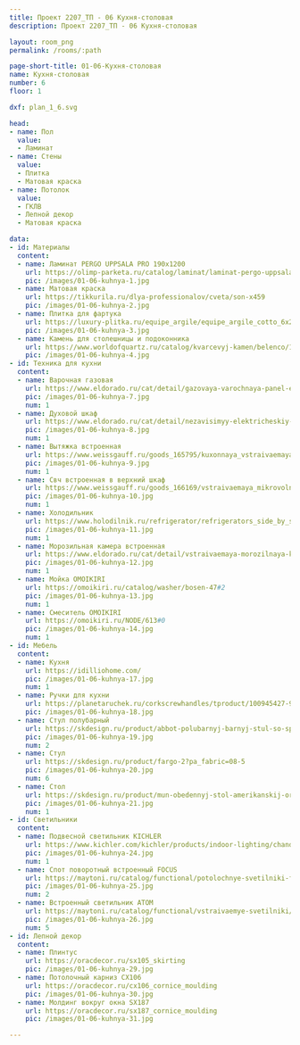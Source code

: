 ```yaml
---
title: Проект 2207_ТП - 06 Кухня-столовая
description: Проект 2207_ТП - 06 Кухня-столовая

layout: room_png
permalink: /rooms/:path

page-short-title: 01-06-Кухня-столовая
name: Кухня-столовая
number: 6
floor: 1

dxf: plan_1_6.svg

head:
- name: Пол
  value:
  - Ламинат
- name: Стены
  value:
  - Плитка
  - Матовая краска
- name: Потолок
  value:
  - ГКЛВ
  - Лепной декор
  - Матовая краска

data:
- id: Материалы
  content:
  - name: Ламинат PERGO UPPSALA PRO 190x1200
    url: https://olimp-parketa.ru/catalog/laminat/laminat-pergo-uppsala-pro-l1249-05243-dub-vekovoy-korichnevyy-1-596-m2/
    pic: /images/01-06-kuhnya-1.jpg
  - name: Матовая краска
    url: https://tikkurila.ru/dlya-professionalov/cveta/son-x459
    pic: /images/01-06-kuhnya-2.jpg
  - name: Плитка для фартука 
    url: https://luxury-plitka.ru/equipe_argile/equipe_argile_cotto_6x24_6-i199852.html
    pic: /images/01-06-kuhnya-3.jpg
  - name: Камень для столешницы и подоконника
    url: https://www.worldofquartz.ru/catalog/kvarcevyj-kamen/belenco/1123-perla/
    pic: /images/01-06-kuhnya-4.jpg
- id: Техника для кухни
  content:
  - name: Варочная газовая
    url: https://www.eldorado.ru/cat/detail/gazovaya-varochnaya-panel-electrolux-gme363lw/
    pic: /images/01-06-kuhnya-7.jpg
    num: 1
  - name: Духовой шкаф
    url: https://www.eldorado.ru/cat/detail/nezavisimyy-elektricheskiy-dukhovoy-shkaf-electrolux-intuit-600-oed3h50tw/
    pic: /images/01-06-kuhnya-8.jpg
    num: 1
  - name: Вытяжка встроенная
    url: https://www.weissgauff.ru/goods_165795/kuxonnaya_vstraivaemaya_vytyazhka_weissgauff_aura_850_wh.html
    pic: /images/01-06-kuhnya-9.jpg
    num: 1
  - name: Свч встроенная в верхний шкаф
    url: https://www.weissgauff.ru/goods_166169/vstraivaemaya_mikrovolnovaya_pech_weissgauff_bmwo209_pdw.html
    pic: /images/01-06-kuhnya-10.jpg
    num: 1
  - name: Холодильник
    url: https://www.holodilnik.ru/refrigerator/refrigerators_side_by_side/zugel/zrss630w/
    pic: /images/01-06-kuhnya-11.jpg
    num: 1
  - name: Морозильная камера встроенная
    url: https://www.eldorado.ru/cat/detail/vstraivaemaya-morozilnaya-kamera-electrolux-ryb2af82s/
    pic: /images/01-06-kuhnya-12.jpg
    num: 1
  - name: Мойка OMOIKIRI
    url: https://omoikiri.ru/catalog/washer/bosen-47#2
    pic: /images/01-06-kuhnya-13.jpg
    num: 1
  - name: Смеситель OMOIKIRI
    url: https://omoikiri.ru/NODE/613#0
    pic: /images/01-06-kuhnya-14.jpg
    num: 1
- id: Мебель
  content:
  - name: Кухня 
    url: https://idilliohome.com/
    pic: /images/01-06-kuhnya-17.jpg
    num: 1
  - name: Ручки для кухни
    url: https://planetaruchek.ru/corkscrewhandles/tproduct/100945427-956895770220-ruchka-shtopor-seasta
    pic: /images/01-06-kuhnya-18.jpg
  - name: Стул полубарный
    url: https://skdesign.ru/product/abbot-polubarnyj-barnyj-stul-so-spinkoj-kozha?pa_fabric=suprim-soley&pa_chair-type=semi-bar-chair
    pic: /images/01-06-kuhnya-19.jpg
    num: 2
  - name: Стул
    url: https://skdesign.ru/product/fargo-2?pa_fabric=08-5
    pic: /images/01-06-kuhnya-20.jpg
    num: 6
  - name: Стол
    url: https://skdesign.ru/product/mun-obedennyj-stol-amerikanskij-oreh?pa_table-size=160-h-80-sm
    pic: /images/01-06-kuhnya-21.jpg
    num: 1
- id: Светильники
  content:
  - name: Подвесной светильник KICHLER
    url: https://www.kichler.com/kichler/products/indoor-lighting/chandeliers/linear-chandeliers/serene-led-linear-chandelier-nbr/
    pic: /images/01-06-kuhnya-24.jpg
    num: 1
  - name: Спот поворотный встроенный FOCUS
    url: https://maytoni.ru/catalog/functional/potolochnye-svetilniki-func/c018cl-01w/
    pic: /images/01-06-kuhnya-25.jpg
    num: 2
  - name: Встроенный светильник ATOM
    url: https://maytoni.ru/catalog/functional/vstraivaemye-svetilniki/dl023-2-01w/
    pic: /images/01-06-kuhnya-26.jpg
    num: 5
- id: Лепной декор
  content:
  - name: Плинтус 
    url: https://oracdecor.ru/sx105_skirting
    pic: /images/01-06-kuhnya-29.jpg
  - name: Потолочный карниз CX106
    url: https://oracdecor.ru/cx106_cornice_moulding
    pic: /images/01-06-kuhnya-30.jpg
  - name: Молдинг вокруг окна SX187
    url: https://oracdecor.ru/sx187_cornice_moulding
    pic: /images/01-06-kuhnya-31.jpg

---
```

